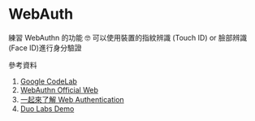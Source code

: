 # WebAuth

練習 WebAuthn 的功能 🤓
可以使用裝置的指紋辨識 (Touch ID) or 臉部辨識 (Face ID)進行身分驗證


參考資料
1. [Google CodeLab](https://codelabs.developers.google.com/codelabs/webauthn-reauth)
2. [WebAuthn Official Web](https://webauthn.io/)
3. [一起來了解 Web Authentication](https://blog.techbridge.cc/2019/08/17/webauthn-intro/)
4. [Duo Labs Demo](https://github.com/duo-labs/webauthn.io)
